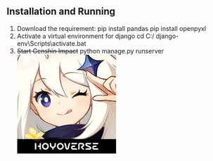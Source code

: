 ## Installation and Running
1. Download the requirement:
   pip install pandas
   pip install openpyxl
2. Activate a virtual environment for django
   cd C:/
   django-env\Scripts\activate.bat
3. ~~Start Genshin Impact~~
   python manage.py runserver
![Image text](https://github.com/OctSakura/TM1118/blob/main/%E5%8E%9F%E7%A5%9E.jpeg)
